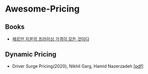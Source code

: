 # Awesome-Pricing

## Books
- [헤르만 지몬의 프라이싱 가격이 모든 것이다](http://www.yes24.com/Product/Goods/52894108)

## Dynamic Pricing
- Driver Surge Pricing(2020), Nikhil Garg, Hamid Nazerzadeh [[pdf]](https://papers.ssrn.com/sol3/papers.cfm?abstract_id=3390346)
